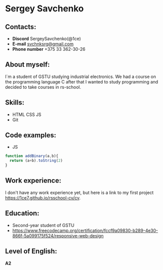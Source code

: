 # Sergey Savchenko #
## Contacts: ##
* __Discord__ SergeySavchenko(@1ce)
* __E-mail__ svchnksrg@gmail.com
* __Phone number__ +375 33 362-30-26

## About myself: ##
I`m a student of GSTU studying industrial electronics. We had a course on the programming language C after that I wanted to study programming and decided to take courses in rs-school.

## Skills: ##
* HTML CSS JS
* Git

## Code examples: ##
* JS
```Javascript
function addBinary(a,b){
  return (a+b).toString(2)
}
```

## Work experience: ##
I don't have any work experience yet, but here is a link to my first project https://1ce7.github.io/rsschool-cv/cv.
## Education: ##
* Second-year student of GSTU
* https://www.freecodecamp.org/certification/fccf9a09830-b289-4e30-866f-5a099175f524/responsive-web-design


## Level of English: ##
 __A2__
